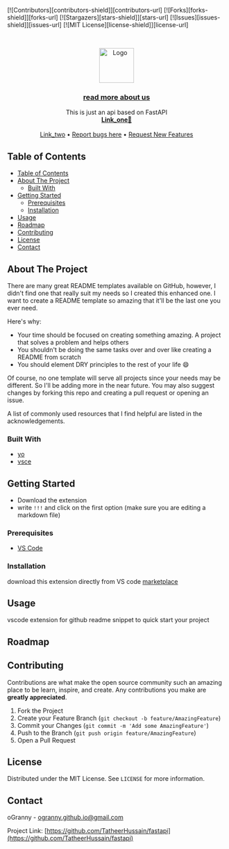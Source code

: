 <!--
-->
[product-screenshot]: (assets/wisequotes.png)

<!-- PROJECT SHIELDS -->
[![Contributors][contributors-shield]][contributors-url]
[![Forks][forks-shield]][forks-url]
[![Stargazers][stars-shield]][stars-url]
[![Issues][issues-shield]][issues-url]
[![MIT License][license-shield]][license-url]
<!-- [![LinkedIn][linkedin-shield]][linkedin-url] -->



<!-- PROJECT LOGO -->
<br />
<p align="center">
    <a href="https://wisequotes.com">
        <img src="assets/icon.png" alt="Logo" width="80" height="80">
    </a>

<h3 align="center"><a href="https://linkhere">read more about us</a></h3>
    <p align="center">
        This is just an api based on FastAPI
        <br />
        <a href="link_one"><strong>Link_one📃</strong></a>
        <br />
        <br />
        <a href="Link_two">Link_two</a>
        •
        <a href="report bugs here">Report bugs here</a>
        •
        <a href="request feature link">Request New Features</a>
    </p>
</p>



<!-- TABLE OF CONTENTS -->
## Table of Contents

- [Table of Contents](#table-of-contents)
- [About The Project](#about-the-project)
  - [Built With](#built-with)
- [Getting Started](#getting-started)
  - [Prerequisites](#prerequisites)
  - [Installation](#installation)
- [Usage](#usage)
- [Roadmap](#roadmap)
- [Contributing](#contributing)
- [License](#license)
- [Contact](#contact)



<!-- ABOUT THE PROJECT -->
## About The Project

There are many great README templates available on GitHub, however, I didn't find one that really suit my needs so I created this enhanced one. I want to create a README template so amazing that it'll be the last one you ever need.

Here's why:
* Your time should be focused on creating something amazing. A project that solves a problem and helps others
* You shouldn't be doing the same tasks over and over like creating a README from scratch
* You should element DRY principles to the rest of your life :smile:

Of course, no one template will serve all projects since your needs may be different. So I'll be adding more in the near future. You may also suggest changes by forking this repo and creating a pull request or opening an issue.

A list of commonly used resources that I find helpful are listed in the acknowledgements.

### Built With
* [yo]()
* [vsce]()


<!-- GETTING STARTED -->
## Getting Started
* Download the extension
* write `!!!` and click on the first option (make sure you are editing a markdown file)

### Prerequisites

* [VS Code](https://code.visualstudio.com)

### Installation

download this extension directly from VS code [marketplace](https://marketplace.visualstudio.com/vscode)



<!-- USAGE EXAMPLES -->
## Usage

vscode extension for github readme snippet to quick start your project



<!-- ROADMAP -->
## Roadmap



<!-- CONTRIBUTING -->
## Contributing

Contributions are what make the open source community such an amazing place to be learn, inspire, and create. Any contributions you make are **greatly appreciated**.

1. Fork the Project
2. Create your Feature Branch (`git checkout -b feature/AmazingFeature`)
3. Commit your Changes (`git commit -m 'Add some AmazingFeature'`)
4. Push to the Branch (`git push origin feature/AmazingFeature`)
5. Open a Pull Request



<!-- LICENSE -->
## License

Distributed under the MIT License. See `LICENSE` for more information.



<!-- CONTACT -->
## Contact

oGranny - ogranny.github.io@gmail.com

Project Link: [https://github.com/TatheerHussain/fastapi](https://github.com/TatheerHussain/fastapi)



<!-- MARKDOWN LINKS & IMAGES -->
